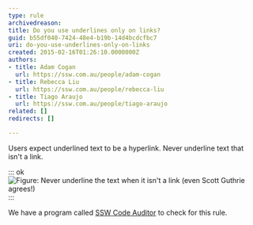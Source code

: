 ```yaml
---
type: rule
archivedreason: 
title: Do you use underlines only on links?
guid: b55df040-7424-48e4-b19b-14d4bcdcfbc7
uri: do-you-use-underlines-only-on-links
created: 2015-02-16T01:26:10.0000000Z
authors:
- title: Adam Cogan
  url: https://ssw.com.au/people/adam-cogan
- title: Rebecca Liu
  url: https://ssw.com.au/people/rebecca-liu
- title: Tiago Araujo
  url: https://ssw.com.au/people/tiago-araujo
related: []
redirects: []

---
```


Users expect underlined text to be a hyperlink. Never underline text that isn't a link.

<!--endintro-->

::: ok  
![Figure: Never underline the text when it isn't a link (even        Scott Guthrie agrees!)](../../assets/Websites\_UnderlineNoHyperlink.gif)  
:::

We have a program called  [SSW Code Auditor](http://www.ssw.com.au/ssw/CodeAuditor/Rules.aspx#BreadCrumbs) to check for this rule.
